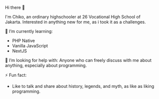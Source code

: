 Hi there 👋

I'm Chiko, an ordinary highschooler at 26 Vocational High School of Jakarta.
Interested in anything new for me, as i took it as a challenges.

🌱 I’m currently learning:
- PHP Native
- Vanilla JavaScript
- NextJS

🤔 I’m looking for help with:
Anyone who can freely discuss with me about anything, especially about programming.

⚡ Fun fact:
- Like to talk and share about history, legends, and myth, as like as liking programming.

<!--
**ChikoHakles/Chikohakles** is a ✨ _special_ ✨ repository because its `README.md` (this file) appears on your GitHub profile.

Here are some ideas to get you started:

- 🔭 I’m currently working on ...
- 🌱 I’m currently learning ...
- 👯 I’m looking to collaborate on ...
- 🤔 I’m looking for help with ...
- 💬 Ask me about ...
- 📫 How to reach me: ...
- 😄 Pronouns: ...
- ⚡ Fun fact: ...
-->
